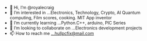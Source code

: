 - 👋 Hi, I’m @royalecraig
- 👀 I’m interested in ...Electronics, Technology, Crypto,
AI Quantum computing, Film scores, cooking. MIT App inventor
- 🌱 I’m currently learning ...Python.C++, arduino, PIC Series
- 💞️ I’m looking to collaborate on ...Electronics development projects
- 📫 How to reach me ...hullpcfix@mail.com

<!---
royalecraig/royalecraig is a ✨ special ✨ repository because its `README.md` (this file) appears on your GitHub profile.
You can click the Preview link to take a look at your changes.
--->
